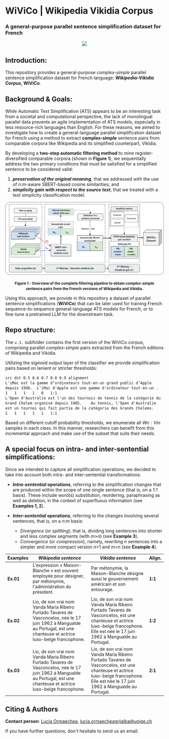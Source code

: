 # WiViCo | Wikipedia Vikidia Corpus
### A general-purpose parallel sentence simplification dataset for French

<p align="center">
    <a href="https://github.com/lormaechea/wivico/archive/refs/heads/main.zip">
        <img src="https://img.shields.io/badge/WIVICO--DATASET-DOWNLOAD-success?style=for-the-badge&logo=github">
    </a>
</p>

## Introduction: 

This repository provides a general-purpose *complex-simple* parallel sentence simplification dataset for French language: __*Wikipedia-Vikidia Corpus*, WiViCo__. 

<!--It results from the experiments performed in the following [paper](https://to_appear).-->

## Background & Goals:

While Automatic Text Simplification (ATS) appears to be an interesting task from a societal and computational perspective, the lack of monolingual parallel data prevents an agile implementation of ATS models, especially in less resource-rich languages than English. For these reasons, we aimed to investigate how to create a general-language parallel simplification dataset for French using a method to extract __complex-simple__ sentence pairs from comparable corpora like Wikipedia and its simplified counterpart, Vikidia. 

By developing a __two-step automatic filtering method__ to mine register-diversified comparable corpora (shown in __Figure 1__), we sequentially address the two primary conditions that must be satisfied for a simplified sentence to be considered valid: 

1. __*preservation of the original meaning*__, that we addressed with the use of *n*:*m*-aware SBERT-based cosine similarities; and
2. __*simplicity gain with respect to the source text*__, that we treated with a text simplicity classification model.

<img src="./img/pipeline.png" alt="pipeline"/>
<p align="center">
    <small><b>Figure 1 - Overview of the complete filtering pipeline to obtain <i>complex-simple</i> <br> sentence pairs from the French versions of Wikipedia and Vikidia.</b></small>
</p>

Using this approach, we provide in this repository a dataset of parallel sentence simplifications (__WiViCo__) that can be later used for training French sequence-to-sequence general-language ATS models for French, or to fine-tune a pretrained LLM for the downstream task.

## Repo structure:

The ```v.1.``` subfolder contains the first version of the WiViCo corpus, comprising parallel *complex-simple* pairs extracted from the French editions of Wikipedia and Vikidia.
 
Utilizing the sigmoid output layer of the classifier we provide simplification pairs based on lenient or stricter thresholds:

```
src	dst 0.5	0.6	0.7	0.8	0.9 alignment
L'iMac est la gamme d’ordinateurs tout-en-un grand public d’Apple depuis 1998.	L'iMac d'Apple est une gamme d'ordinateur tout-en-un .	1	1	1	1	0   1:1
L'Open d'Australie est l'un des tournois de tennis de la catégorie du Grand Chelem organisé depuis 1905.	Au tennis, l'Open d'Australie est un tournoi qui fait partie de la catégorie des Grands Chelems.	1	1	1	1	1   1:1
```

Based on different cutoff probability thresholds, we enumerate all $Wn:Vm$ samples in each class. In this manner, researchers can benefit from this incremental approach and make use of the subset that suits their needs.


## A special focus on intra- and inter-sentential simplifications:

Since we intended to capture all simplification operations, we decided to take into account both intra- and inter-sentential transformations:

- __*Intra-sentential* operations__, referring to the simplification changes that are produced within the scope of one single sentence (that is, on a *1*:*1* basis). These include word(s) substitution, reordering, paraphrasing as well as deletion, in the context of superfluous information (see __Examples 1, 2__).

- __*Inter-sentential* operations__, referring to the changes involving several sentences, that is, on a *n*:*m* basis:
    - *Divergence* (or *splitting*), that is, dividing long sentences into shorter and less complex segments (with *m*>*n*) (see __Example 3__).
    - *Convergence* (or *compression*), namely, rewriting *n* sentences into a simpler and more compact version *n*>1 and *m*<*n* (see __Example 4__).

| Examples | ***Wikipedia sentence*** | ***Vikidia sentence*** | Align.|
| ---- | ---- | --- | ---- |
| __Ex.01__ | L'expression « Maison-Blanche » est souvent employée pour désigner, par métonymie, l'administration du président.  | Par métonymie, la Maison-Blanche désigne aussi le gouvernement américain et son entourage. | __1:1__ |
| __Ex.02__ | Lio, de son vrai nom Vanda Maria Ribeiro Furtado Tavares de Vasconcelos, née le 17 juin 1962 à Mangualde au Portugal, est une chanteuse et actrice luso-belge francophone. | Lio, de son vrai nom Vanda Maria Ribeiro Furtado Tavares de Vasconcelos, est une chanteuse et actrice luso-belge francophone. Elle est née le 17 juin 1962 à Mangualde au Portugal. | __1:2__ |
| __Ex.03__ | Lio, de son vrai nom Vanda Maria Ribeiro Furtado Tavares de Vasconcelos, née le 17 juin 1962 à Mangualde au Portugal, est une chanteuse et actrice luso-belge francophone. | Lio, de son vrai nom Vanda Maria Ribeiro Furtado Tavares de Vasconcelos, est une chanteuse et actrice luso-belge francophone. Elle est née le 17 juin 1962 à Mangualde au Portugal. | __2:1__ |

## Citing & Authors

<!--If you find this repository helpful, feel free to cite our publication [Extracting sentence simplification pairs from French comparable corpora using a two-step filtering method](https://to_appear):

```bibtex 
@inproceedings{ormaechea-2023-extracting-simplification-pairs,
    title = {Extracting sentence simplification pairs from French comparable corpora using a two-step filtering method},
    author = {Lucía Ormaechea and Nikos Tsourakis},
    booktitle = {Proceedings of the Swiss Text Analytics Conference 2023},
    month = {6},
    year = {2023},
    location = {Neuchâtel, Switzerland},
    publisher = {CEUR-WS},
    url = {To appear},
}
```
-->

__Contact person__: [Lucía Ormaechea](https://luciaormaechea.com/), [lucia.ormaecheagrijalba@unige.ch](mailto:lucia.ormaecheagrijalba@unige.ch)

If you have further questions, don't hesitate to send us an email.
